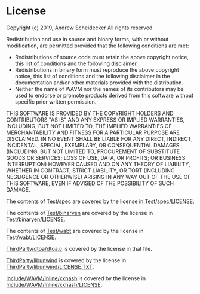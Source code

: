 # License

Copyright (c) 2019, Andrew Scheidecker
All rights reserved.

Redistribution and use in source and binary forms, with or without modification, are permitted provided that the following conditions are met:
* Redistributions of source code must retain the above copyright notice, this list of conditions and the following disclaimer.
* Redistributions in binary form must reproduce the above copyright notice, this list of conditions and the following disclaimer in the documentation and/or other materials provided with the distribution.
* Neither the name of WAVM nor the names of its contributors may be used to endorse or promote products derived from this software without specific prior written permission.

THIS SOFTWARE IS PROVIDED BY THE COPYRIGHT HOLDERS AND CONTRIBUTORS "AS IS" AND ANY EXPRESS OR IMPLIED WARRANTIES, INCLUDING, BUT NOT LIMITED TO, THE IMPLIED WARRANTIES OF MERCHANTABILITY AND FITNESS FOR A PARTICULAR PURPOSE ARE DISCLAIMED. IN NO EVENT SHALL <COPYRIGHT HOLDER> BE LIABLE FOR ANY DIRECT, INDIRECT, INCIDENTAL, SPECIAL, EXEMPLARY, OR CONSEQUENTIAL DAMAGES (INCLUDING, BUT NOT LIMITED TO, PROCUREMENT OF SUBSTITUTE GOODS OR SERVICES; LOSS OF USE, DATA, OR PROFITS; OR BUSINESS INTERRUPTION) HOWEVER CAUSED AND ON ANY THEORY OF LIABILITY, WHETHER IN CONTRACT, STRICT LIABILITY, OR TORT (INCLUDING NEGLIGENCE OR OTHERWISE) ARISING IN ANY WAY OUT OF THE USE OF THIS SOFTWARE, EVEN IF ADVISED OF THE POSSIBILITY OF SUCH DAMAGE.

The contents of [Test/spec](Test/spec) are covered by the license in [Test/spec/LICENSE](Test/spec/LICENSE).

The contents of [Test/binaryen](Test/binaryen) are covered by the license in [Test/binaryen/LICENSE](Test/binaryen/LICENSE).

The contents of [Test/wabt](Test/wabt) are covered by the license in [Test/wabt/LICENSE](Test/wabt/LICENSE).

[ThirdParty/dtoa/dtoa.c](ThirdParty/dtoa/dtoa.c) is covered by the license in that file.

[ThirdParty/libunwind](ThirdParty/libunwind) is covered by the license in [ThirdParty/libunwind/LICENSE.TXT](ThirdParty/libunwind/LICENSE.TXT).

[Include/WAVM/Inline/xxhash](Include/WAVM/Inline/xxhash) is covered by the license in [Include/WAVM/Inline/xxhash/LICENSE](Include/WAVM/Inline/xxhash/LICENSE).

